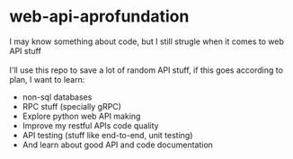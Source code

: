 # web-api-aprofundation
I may know something about code, but I still strugle when it comes to web API stuff<br><br>
I'll use this repo to save a lot of random API stuff, if this goes according to plan, I want to learn:<br>
  - non-sql databases
  - RPC stuff (specially gRPC)
  - Explore python web API making
  - Improve my restful APIs code quality
  - API testing (stuff like end-to-end, unit testing)
  - And learn about good API and code documentation 
